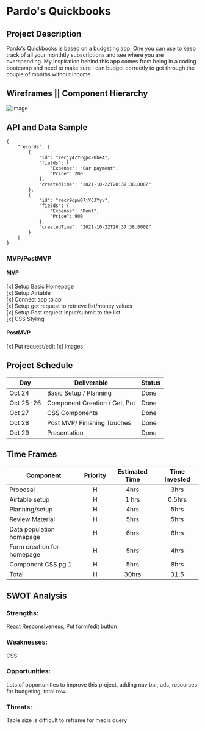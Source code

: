 # Pardo's Quickbooks
 <link>

## Project Description

Pardo's Quickbooks is based on a budgeting app. One you can use to keep track of all your monthtly subscriptions and see where you are overspending. My inspiration behind this app comes from being in a coding bootcamp and need to make sure I can budget correctly to get through the couple of months without income. 

## Wireframes || Component Hierarchy

![image](https://user-images.githubusercontent.com/68570980/138614752-aed2b306-23cb-44b2-8863-8323c46c89c6.png)

## API and Data Sample


```
{
    "records": [
        {
            "id": "recjy4ZYPgpcZ0beA",
            "fields": {
                "Expense": "Car payment",
                "Price": 200
            },
            "createdTime": "2021-10-22T20:37:38.000Z"
        },
        {
            "id": "recr9qpw07jYCJYyv",
            "fields": {
                "Expense": "Rent",
                "Price": 900
            },
            "createdTime": "2021-10-22T20:37:38.000Z"
        }
    ]
}
```

### MVP/PostMVP

#### MVP

[x] Setup Basic Homepage <br />
[x] Setup Airtable <br />
[x] Connect app to api <br />
[x] Setup get request to retrieve list/money values <br />
[x] Setup Post request input/submit to the list <br />
[x] CSS Styling <br />


#### PostMVP
[x] Put request/edit 
[x] images

## Project Schedule

| Day      | Deliverable                                | Status   |
| -------- | ------------------------------------------ | -------- |
| Oct 24   | Basic Setup / Planning                     | Done  |
| Oct 25-26| Component Creation / Get, Put              | Done |
| Oct 27   | CSS Components                             | Done |
| Oct 28   | Post MVP/ Finishing Touches                | Done |
| Oct 29   | Presentation                               | Done |
 
## Time Frames
| Component                 | Priority | Estimated Time | Time Invested |
| ------------------------- | :------: | :------------: | :-----------: |
| Proposal                  |    H     |      4hrs      |     3hrs      |
| Airtable setup            |    H     |     1 hrs      |   0.5hrs      |
| Planning/setup            |    H     |      4hrs      |     5hrs      |
| Review Material           |    H     |      5hrs      |     5hrs   |
| Data population homepage  |    H     |      6hrs      |     6hrs     |
| Form creation for homepage|    H     |      5hrs      |     4hrs     |
| Component CSS pg 1        |    H     |      5hrs      |    8hrs     |
| Total                     |    H     |      30hrs     |     31.5     |

## SWOT Analysis

### Strengths:
React Responsiveness, Put form/edit button 

### Weaknesses:
CSS

### Opportunities:
Lots of opportunities to improve this project, adding nav bar, ads, resources for budgeting, total row.

### Threats:
Table size is difficult to reframe for media query 
